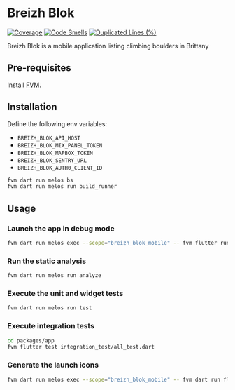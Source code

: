 # Breizh Blok

[![Coverage](https://sonarcloud.io/api/project_badges/measure?project=jeremyriverain_breizh-blok-mobile&metric=coverage)](https://sonarcloud.io/summary/new_code?id=jeremyriverain_breizh-blok-mobile) [![Code Smells](https://sonarcloud.io/api/project_badges/measure?project=jeremyriverain_breizh-blok-mobile&metric=code_smells)](https://sonarcloud.io/summary/new_code?id=jeremyriverain_breizh-blok-mobile) [![Duplicated Lines (%)](https://sonarcloud.io/api/project_badges/measure?project=jeremyriverain_breizh-blok-mobile&metric=duplicated_lines_density)](https://sonarcloud.io/summary/new_code?id=jeremyriverain_breizh-blok-mobile)

Breizh Blok is a mobile application listing climbing boulders in Brittany

## Pre-requisites

Install [FVM](https://fvm.app/).

## Installation

Define the following env variables:

- `BREIZH_BLOK_API_HOST`
- `BREIZH_BLOK_MIX_PANEL_TOKEN`
- `BREIZH_BLOK_MAPBOX_TOKEN`
- `BREIZH_BLOK_SENTRY_URL`
- `BREIZH_BLOK_AUTH0_CLIENT_ID`

```bash
fvm dart run melos bs
fvm dart run melos run build_runner
```

## Usage

### Launch the app in debug mode

```bash
fvm dart run melos exec --scope="breizh_blok_mobile" -- fvm flutter run --debug
```

### Run the static analysis

```bash
fvm dart run melos run analyze
```

### Execute the unit and widget tests

```bash
fvm dart run melos run test
```

### Execute integration tests

```bash
cd packages/app
fvm flutter test integration_test/all_test.dart
```

### Generate the launch icons

```bash
fvm dart run melos exec --scope="breizh_blok_mobile" -- fvm dart run flutter_launcher_icons
```
